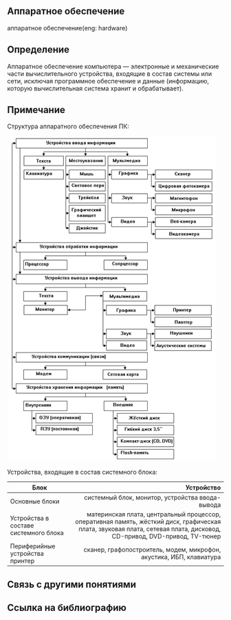 ## Аппаратное обеспечение
аппаратное обеспечение(eng: hardware) 

## Определение
Аппаратное обеспечение компьютера — электронные и механические части вычислительного устройства, входящие в состав системы или сети, исключая программное обеспечение и данные (информацию, которую вычислительная система хранит и обрабатывает).

## Примечание
Структура аппаратного обеспечения ПК:

![hardware](https://github.com/vernikkkkkkkkkkkkkkkkkkk/concept_new/blob/main/images/hardware.png "Структура аппаратного обеспечения ПК.")

Устройства, входящие в состав системного блока:
   
|     Блок                             |           Устройство                                                                                                   |
| -------------------------------------|-----------------------------------------------------------------------------------------------------------------------:| 
| Основные блоки                       | системный блок, монитор, устройства ввода-вывода                                                                       | 
| Устройства в составе системного блока| материнская плата, центральный процессор, оперативная память, жёсткий диск, графическая плата, звуковая плата, сетевая                                              плата, дисковод, CD-привод, DVD-привод, TV-тюнер                                                                       |                 
| Периферийные устройства	принтер     | сканер, графопостроитель, модем, микрофон, акустика, ИБП, клавиатура                                                   |       

## Связь с другими понятиями

## Cсылка на библиографию


